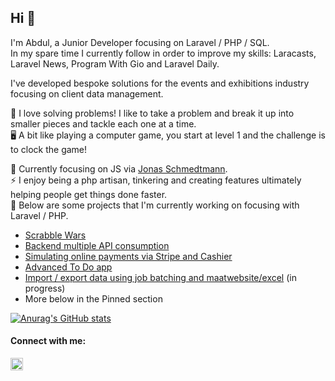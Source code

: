 ## Hi 👋

I'm Abdul, a Junior Developer focusing on Laravel / PHP / SQL.<br>
In my spare time I currently follow in order to improve my skills: Laracasts, Laravel News, Program With Gio and Laravel Daily.<br>
<!--Currently based in Birmingham, UK soon to relocate to Manchester as of late July 2022. <br>-->
I've developed bespoke solutions for the events and exhibitions industry focusing on client data management.
<br>

🔨 I love solving problems! I like to take a problem and break it up into smaller pieces and tackle each one at a time. <br>
🖥️ A bit like playing a computer game, you start at level 1 and the challenge is to clock the game!<br>

<!--🌱 I have a keen interest about TDD/PHPUnit and SOLID principles. It's super useful in the long run for your projects.<br>-->
🌱 Currently focusing on JS via <a target="_blank" href="https://www.udemy.com/course/the-complete-javascript-course/">Jonas Schmedtmann</a>.<br>
⚡ I enjoy being a php artisan, tinkering and creating features ultimately helping people get things done faster.<br>
🔭 Below are some projects that I'm currently working on focusing with Laravel / PHP. <br>
  -  <a href="https://github.com/abdulkaeum/scrabble-wars">Scrabble Wars</a>
  -  <a href="https://github.com/abdulkaeum/client-apis">Backend multiple API consumption</a>
  -  <a href="https://github.com/abdulkaeum/stripe-cashier">Simulating online payments via Stripe and Cashier</a>
  -  <a href="https://github.com/abdulkaeum/my-panel">Advanced To Do app</a>
  -  <a href="https://github.com/abdulkaeum/import_export_data">Import / export data using job batching and maatwebsite/excel</a> (in progress)
  -  More below in the Pinned section

[![Anurag's GitHub stats](https://github-readme-stats.vercel.app/api?username=abdulkaeum)](https://github.com/anuraghazra/github-readme-stats)

<!--
##### 💡 People that inspire me
Rasmus Lerdorf - thank you for giving us your Personal Home Page <br>
Taylor Otwell - thank you for the breath of fresh air! <br>
Elon Musk - the future must include being out there among the stars <br>
-->

#### Connect with me:
<a target="_blank" href="https://www.linkedin.com/in/abdul-kaeum/">
<img alt="" width="20" src="https://content.linkedin.com/content/dam/me/business/en-us/amp/brand-site/v2/bg/LI-Bug.svg.original.svg">
</a>
